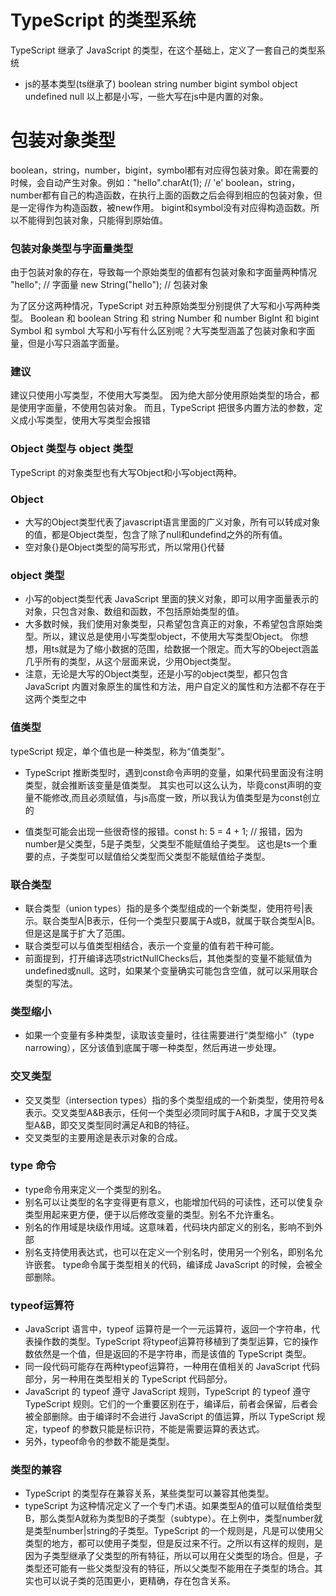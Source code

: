 # TypeScript 的类型系统
TypeScript 继承了 JavaScript 的类型，在这个基础上，定义了一套自己的类型系统

- js的基本类型(ts继承了)
boolean
string
number
bigint
symbol
object
undefined
null
以上都是小写，一些大写在js中是内置的对象。


# 包装对象类型
boolean，string，number，bigint，symbol都有对应得包装对象。即在需要的时候，会自动产生对象。例如："hello".charAt(1); // 'e'
boolean，string，number都有自己的构造函数，在执行上面的函数之后会得到相应的包装对象，但是一定得作为构造函数，被new作用。
bigint和symbol没有对应得构造函数。所以不能得到包装对象，只能得到原始值。

### 包装对象类型与字面量类型
由于包装对象的存在，导致每一个原始类型的值都有包装对象和字面量两种情况
"hello"; // 字面量
new String("hello"); // 包装对象

为了区分这两种情况，TypeScript 对五种原始类型分别提供了大写和小写两种类型。
Boolean 和 boolean
String 和 string
Number 和 number
BigInt 和 bigint
Symbol 和 symbol
大写和小写有什么区别呢？大写类型涵盖了包装对象和字面量，但是小写只涵盖字面量。

 ###  建议
 建议只使用小写类型，不使用大写类型。
 因为绝大部分使用原始类型的场合，都是使用字面量，不使用包装对象。
 而且，TypeScript 把很多内置方法的参数，定义成小写类型，使用大写类型会报错

### Object 类型与 object 类型
TypeScript 的对象类型也有大写Object和小写object两种。
### Object
- 大写的Object类型代表了javascript语言里面的广义对象，所有可以转成对象的值，都是Object类型，包含了除了null和undefind之外的所有值。
- 空对象{}是Object类型的简写形式，所以常用{}代替

### object 类型
- 小写的object类型代表 JavaScript 里面的狭义对象，即可以用字面量表示的对象，只包含对象、数组和函数，不包括原始类型的值。
- 大多数时候，我们使用对象类型，只希望包含真正的对象，不希望包含原始类型。所以，建议总是使用小写类型object，不使用大写类型Object。
你想想，用ts就是为了缩小数据的范围，给数据一个限定。而大写的Obeject涵盖几乎所有的类型，从这个层面来说，少用Object类型。
- 注意，无论是大写的Object类型，还是小写的object类型，都只包含 JavaScript 内置对象原生的属性和方法，用户自定义的属性和方法都不存在于这两个类型之中

### 值类型
typeScript 规定，单个值也是一种类型，称为“值类型”。
- TypeScript 推断类型时，遇到const命令声明的变量，如果代码里面没有注明类型，就会推断该变量是值类型。
其实也可以这么认为，毕竟const声明的变量不能修改,而且必须赋值，与js高度一致，所以我认为值类型是为const创立的

- 值类型可能会出现一些很奇怪的报错。const h: 5 = 4 + 1; // 报错，因为number是父类型，5是子类型，父类型不能赋值给子类型。
这也是ts一个重要的点，子类型可以赋值给父类型而父类型不能赋值给子类型。

### 联合类型
- 联合类型（union types）指的是多个类型组成的一个新类型，使用符号|表示。联合类型A|B表示，任何一个类型只要属于A或B，就属于联合类型A|B。
但是这是属于扩大了范围。
- 联合类型可以与值类型相结合，表示一个变量的值有若干种可能。
- 前面提到，打开编译选项strictNullChecks后，其他类型的变量不能赋值为undefined或null。这时，如果某个变量确实可能包含空值，就可以采用联合类型的写法。

### 类型缩小
- 如果一个变量有多种类型，读取该变量时，往往需要进行“类型缩小”（type narrowing），区分该值到底属于哪一种类型，然后再进一步处理。

### 交叉类型
- 交叉类型（intersection types）指的多个类型组成的一个新类型，使用符号&表示。交叉类型A&B表示，任何一个类型必须同时属于A和B，才属于交叉类型A&B，即交叉类型同时满足A和B的特征。
- 交叉类型的主要用途是表示对象的合成。


### type 命令
- type命令用来定义一个类型的别名。
- 别名可以让类型的名字变得更有意义，也能增加代码的可读性，还可以使复杂类型用起来更方便，便于以后修改变量的类型。别名不允许重名。
- 别名的作用域是块级作用域。这意味着，代码块内部定义的别名，影响不到外部
- 别名支持使用表达式，也可以在定义一个别名时，使用另一个别名，即别名允许嵌套。
  type命令属于类型相关的代码，编译成 JavaScript 的时候，会被全部删除。

### typeof运算符
- JavaScript 语言中，typeof 运算符是一个一元运算符，返回一个字符串，代表操作数的类型。TypeScript 将typeof运算符移植到了类型运算，它的操作数依然是一个值，但是返回的不是字符串，而是该值的 TypeScript 类型。
- 同一段代码可能存在两种typeof运算符，一种用在值相关的 JavaScript 代码部分，另一种用在类型相关的 TypeScript 代码部分。
- JavaScript 的 typeof 遵守 JavaScript 规则，TypeScript 的 typeof 遵守 TypeScript 规则。它们的一个重要区别在于，编译后，前者会保留，后者会被全部删除。由于编译时不会进行 JavaScript 的值运算，所以 TypeScript 规定，typeof 的参数只能是标识符，不能是需要运算的表达式。
- 另外，typeof命令的参数不能是类型。

### 类型的兼容
- TypeScript 的类型存在兼容关系，某些类型可以兼容其他类型。
- typeScript 为这种情况定义了一个专门术语。如果类型A的值可以赋值给类型B，那么类型A就称为类型B的子类型（subtype）。在上例中，类型number就是类型number|string的子类型。TypeScript 的一个规则是，凡是可以使用父类型的地方，都可以使用子类型，但是反过来不行。之所以有这样的规则，是因为子类型继承了父类型的所有特征，所以可以用在父类型的场合。但是，子类型还可能有一些父类型没有的特征，所以父类型不能用在子类型的场合。其实也可以说子类的范围更小，更精确，存在包含关系。